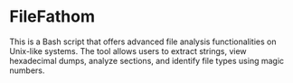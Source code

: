 # FileFathom
This is a Bash script that offers advanced file analysis functionalities on Unix-like systems. The tool allows users to extract strings, view hexadecimal dumps, analyze sections, and identify file types using magic numbers.
